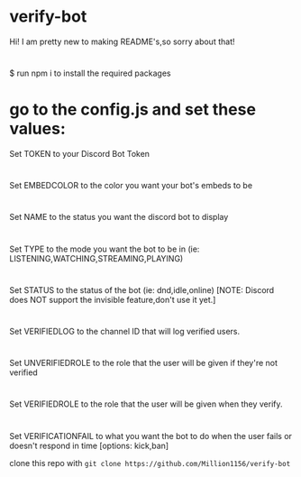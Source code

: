 # verify-bot
 Hi! I am pretty new to making README's,so sorry about that! 
# 
$ run npm i to install the required packages
# go to the config.js and set these values:
Set TOKEN to your Discord Bot Token
# 
Set EMBEDCOLOR to the color you want your bot's embeds to be
#
Set NAME to the status you want the discord bot to display
#
Set TYPE to the mode you want the bot to be in (ie: LISTENING,WATCHING,STREAMING,PLAYING)
#
Set STATUS to the status of the bot (ie: dnd,idle,online) [NOTE: Discord does NOT support the invisible feature,don't use it yet.]
#
Set VERIFIEDLOG to the channel ID that will log verified users.
#
Set UNVERIFIEDROLE to the role that the user will be given if they're not verified
#
Set VERIFIEDROLE to the role that the user will be given when they verify.
#
Set VERIFICATIONFAIL to what you want the bot to do when the user fails or doesn't respond in time [options: kick,ban]

 clone this repo with ```git clone https://github.com/Million1156/verify-bot```

